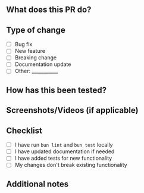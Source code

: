 ## What does this PR do?

<!-- Briefly describe what changes you've made and why -->

## Type of change

- [ ] Bug fix
- [ ] New feature  
- [ ] Breaking change
- [ ] Documentation update
- [ ] Other: ___________

## How has this been tested?

<!-- Describe how you've verified your changes work -->

## Screenshots/Videos (if applicable)

<!-- Add any relevant visuals for UI changes -->

## Checklist

- [ ] I have run `bun lint` and `bun test` locally
- [ ] I have updated documentation if needed
- [ ] I have added tests for new functionality
- [ ] My changes don't break existing functionality

## Additional notes

<!-- Any other context, concerns, or things reviewers should know -->